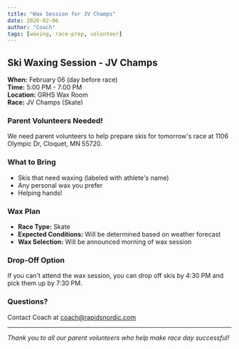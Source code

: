 ```yaml
---
title: "Wax Session for JV Champs"
date: 2026-02-06
author: "Coach"
tags: [waxing, race-prep, volunteer]
---
```


## Ski Waxing Session - JV Champs

**When:** February 06 (day before race)  
**Time:** 5:00 PM - 7:00 PM  
**Location:** GRHS Wax Room  
**Race:** JV Champs (Skate)

### Parent Volunteers Needed!

We need parent volunteers to help prepare skis for tomorrow's race at 1106 Olympic Dr, Cloquet, MN 55720.

### What to Bring
- Skis that need waxing (labeled with athlete's name)
- Any personal wax you prefer
- Helping hands!

### Wax Plan
- **Race Type:** Skate
- **Expected Conditions:** Will be determined based on weather forecast
- **Wax Selection:** Will be announced morning of wax session

### Drop-Off Option
If you can't attend the wax session, you can drop off skis by 4:30 PM and pick them up by 7:30 PM.

### Questions?
Contact Coach at coach@rapidsnordic.com

---
*Thank you to all our parent volunteers who help make race day successful!*